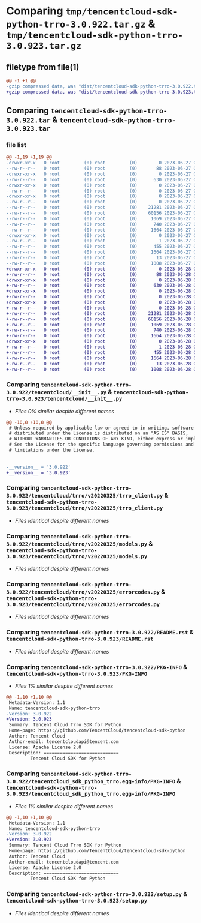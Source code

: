 # Comparing `tmp/tencentcloud-sdk-python-trro-3.0.922.tar.gz` & `tmp/tencentcloud-sdk-python-trro-3.0.923.tar.gz`

## filetype from file(1)

```diff
@@ -1 +1 @@
-gzip compressed data, was "dist/tencentcloud-sdk-python-trro-3.0.922.tar", last modified: Tue Jun 27 00:36:28 2023, max compression
+gzip compressed data, was "dist/tencentcloud-sdk-python-trro-3.0.923.tar", last modified: Wed Jun 28 00:38:46 2023, max compression
```

## Comparing `tencentcloud-sdk-python-trro-3.0.922.tar` & `tencentcloud-sdk-python-trro-3.0.923.tar`

### file list

```diff
@@ -1,19 +1,19 @@
-drwxr-xr-x   0 root         (0) root         (0)        0 2023-06-27 00:36:28.000000 tencentcloud-sdk-python-trro-3.0.922/
--rw-r--r--   0 root         (0) root         (0)       88 2023-06-27 00:36:28.000000 tencentcloud-sdk-python-trro-3.0.922/setup.cfg
-drwxr-xr-x   0 root         (0) root         (0)        0 2023-06-27 00:36:28.000000 tencentcloud-sdk-python-trro-3.0.922/tencentcloud/
--rw-r--r--   0 root         (0) root         (0)      630 2023-06-27 00:36:28.000000 tencentcloud-sdk-python-trro-3.0.922/tencentcloud/__init__.py
-drwxr-xr-x   0 root         (0) root         (0)        0 2023-06-27 00:36:28.000000 tencentcloud-sdk-python-trro-3.0.922/tencentcloud/trro/
--rw-r--r--   0 root         (0) root         (0)        0 2023-06-27 00:36:28.000000 tencentcloud-sdk-python-trro-3.0.922/tencentcloud/trro/__init__.py
-drwxr-xr-x   0 root         (0) root         (0)        0 2023-06-27 00:36:28.000000 tencentcloud-sdk-python-trro-3.0.922/tencentcloud/trro/v20220325/
--rw-r--r--   0 root         (0) root         (0)        0 2023-06-27 00:36:28.000000 tencentcloud-sdk-python-trro-3.0.922/tencentcloud/trro/v20220325/__init__.py
--rw-r--r--   0 root         (0) root         (0)    21281 2023-06-27 00:36:28.000000 tencentcloud-sdk-python-trro-3.0.922/tencentcloud/trro/v20220325/trro_client.py
--rw-r--r--   0 root         (0) root         (0)    60156 2023-06-27 00:36:28.000000 tencentcloud-sdk-python-trro-3.0.922/tencentcloud/trro/v20220325/models.py
--rw-r--r--   0 root         (0) root         (0)     1069 2023-06-27 00:36:28.000000 tencentcloud-sdk-python-trro-3.0.922/tencentcloud/trro/v20220325/errorcodes.py
--rw-r--r--   0 root         (0) root         (0)      740 2023-06-27 00:36:28.000000 tencentcloud-sdk-python-trro-3.0.922/README.rst
--rw-r--r--   0 root         (0) root         (0)     1664 2023-06-27 00:36:28.000000 tencentcloud-sdk-python-trro-3.0.922/PKG-INFO
-drwxr-xr-x   0 root         (0) root         (0)        0 2023-06-27 00:36:28.000000 tencentcloud-sdk-python-trro-3.0.922/tencentcloud_sdk_python_trro.egg-info/
--rw-r--r--   0 root         (0) root         (0)        1 2023-06-27 00:36:28.000000 tencentcloud-sdk-python-trro-3.0.922/tencentcloud_sdk_python_trro.egg-info/dependency_links.txt
--rw-r--r--   0 root         (0) root         (0)      455 2023-06-27 00:36:28.000000 tencentcloud-sdk-python-trro-3.0.922/tencentcloud_sdk_python_trro.egg-info/SOURCES.txt
--rw-r--r--   0 root         (0) root         (0)     1664 2023-06-27 00:36:28.000000 tencentcloud-sdk-python-trro-3.0.922/tencentcloud_sdk_python_trro.egg-info/PKG-INFO
--rw-r--r--   0 root         (0) root         (0)       13 2023-06-27 00:36:28.000000 tencentcloud-sdk-python-trro-3.0.922/tencentcloud_sdk_python_trro.egg-info/top_level.txt
--rw-r--r--   0 root         (0) root         (0)     1008 2023-06-27 00:36:28.000000 tencentcloud-sdk-python-trro-3.0.922/setup.py
+drwxr-xr-x   0 root         (0) root         (0)        0 2023-06-28 00:38:46.000000 tencentcloud-sdk-python-trro-3.0.923/
+-rw-r--r--   0 root         (0) root         (0)       88 2023-06-28 00:38:46.000000 tencentcloud-sdk-python-trro-3.0.923/setup.cfg
+drwxr-xr-x   0 root         (0) root         (0)        0 2023-06-28 00:38:46.000000 tencentcloud-sdk-python-trro-3.0.923/tencentcloud/
+-rw-r--r--   0 root         (0) root         (0)      630 2023-06-28 00:38:46.000000 tencentcloud-sdk-python-trro-3.0.923/tencentcloud/__init__.py
+drwxr-xr-x   0 root         (0) root         (0)        0 2023-06-28 00:38:46.000000 tencentcloud-sdk-python-trro-3.0.923/tencentcloud/trro/
+-rw-r--r--   0 root         (0) root         (0)        0 2023-06-28 00:38:46.000000 tencentcloud-sdk-python-trro-3.0.923/tencentcloud/trro/__init__.py
+drwxr-xr-x   0 root         (0) root         (0)        0 2023-06-28 00:38:46.000000 tencentcloud-sdk-python-trro-3.0.923/tencentcloud/trro/v20220325/
+-rw-r--r--   0 root         (0) root         (0)        0 2023-06-28 00:38:46.000000 tencentcloud-sdk-python-trro-3.0.923/tencentcloud/trro/v20220325/__init__.py
+-rw-r--r--   0 root         (0) root         (0)    21281 2023-06-28 00:38:46.000000 tencentcloud-sdk-python-trro-3.0.923/tencentcloud/trro/v20220325/trro_client.py
+-rw-r--r--   0 root         (0) root         (0)    60156 2023-06-28 00:38:46.000000 tencentcloud-sdk-python-trro-3.0.923/tencentcloud/trro/v20220325/models.py
+-rw-r--r--   0 root         (0) root         (0)     1069 2023-06-28 00:38:46.000000 tencentcloud-sdk-python-trro-3.0.923/tencentcloud/trro/v20220325/errorcodes.py
+-rw-r--r--   0 root         (0) root         (0)      740 2023-06-28 00:38:46.000000 tencentcloud-sdk-python-trro-3.0.923/README.rst
+-rw-r--r--   0 root         (0) root         (0)     1664 2023-06-28 00:38:46.000000 tencentcloud-sdk-python-trro-3.0.923/PKG-INFO
+drwxr-xr-x   0 root         (0) root         (0)        0 2023-06-28 00:38:46.000000 tencentcloud-sdk-python-trro-3.0.923/tencentcloud_sdk_python_trro.egg-info/
+-rw-r--r--   0 root         (0) root         (0)        1 2023-06-28 00:38:46.000000 tencentcloud-sdk-python-trro-3.0.923/tencentcloud_sdk_python_trro.egg-info/dependency_links.txt
+-rw-r--r--   0 root         (0) root         (0)      455 2023-06-28 00:38:46.000000 tencentcloud-sdk-python-trro-3.0.923/tencentcloud_sdk_python_trro.egg-info/SOURCES.txt
+-rw-r--r--   0 root         (0) root         (0)     1664 2023-06-28 00:38:46.000000 tencentcloud-sdk-python-trro-3.0.923/tencentcloud_sdk_python_trro.egg-info/PKG-INFO
+-rw-r--r--   0 root         (0) root         (0)       13 2023-06-28 00:38:46.000000 tencentcloud-sdk-python-trro-3.0.923/tencentcloud_sdk_python_trro.egg-info/top_level.txt
+-rw-r--r--   0 root         (0) root         (0)     1008 2023-06-28 00:38:46.000000 tencentcloud-sdk-python-trro-3.0.923/setup.py
```

### Comparing `tencentcloud-sdk-python-trro-3.0.922/tencentcloud/__init__.py` & `tencentcloud-sdk-python-trro-3.0.923/tencentcloud/__init__.py`

 * *Files 0% similar despite different names*

```diff
@@ -10,8 +10,8 @@
 # Unless required by applicable law or agreed to in writing, software
 # distributed under the License is distributed on an "AS IS" BASIS,
 # WITHOUT WARRANTIES OR CONDITIONS OF ANY KIND, either express or implied.
 # See the License for the specific language governing permissions and
 # limitations under the License.
 
 
-__version__ = '3.0.922'
+__version__ = '3.0.923'
```

### Comparing `tencentcloud-sdk-python-trro-3.0.922/tencentcloud/trro/v20220325/trro_client.py` & `tencentcloud-sdk-python-trro-3.0.923/tencentcloud/trro/v20220325/trro_client.py`

 * *Files identical despite different names*

### Comparing `tencentcloud-sdk-python-trro-3.0.922/tencentcloud/trro/v20220325/models.py` & `tencentcloud-sdk-python-trro-3.0.923/tencentcloud/trro/v20220325/models.py`

 * *Files identical despite different names*

### Comparing `tencentcloud-sdk-python-trro-3.0.922/tencentcloud/trro/v20220325/errorcodes.py` & `tencentcloud-sdk-python-trro-3.0.923/tencentcloud/trro/v20220325/errorcodes.py`

 * *Files identical despite different names*

### Comparing `tencentcloud-sdk-python-trro-3.0.922/README.rst` & `tencentcloud-sdk-python-trro-3.0.923/README.rst`

 * *Files identical despite different names*

### Comparing `tencentcloud-sdk-python-trro-3.0.922/PKG-INFO` & `tencentcloud-sdk-python-trro-3.0.923/PKG-INFO`

 * *Files 1% similar despite different names*

```diff
@@ -1,10 +1,10 @@
 Metadata-Version: 1.1
 Name: tencentcloud-sdk-python-trro
-Version: 3.0.922
+Version: 3.0.923
 Summary: Tencent Cloud Trro SDK for Python
 Home-page: https://github.com/TencentCloud/tencentcloud-sdk-python
 Author: Tencent Cloud
 Author-email: tencentcloudapi@tencent.com
 License: Apache License 2.0
 Description: ============================
         Tencent Cloud SDK for Python
```

### Comparing `tencentcloud-sdk-python-trro-3.0.922/tencentcloud_sdk_python_trro.egg-info/PKG-INFO` & `tencentcloud-sdk-python-trro-3.0.923/tencentcloud_sdk_python_trro.egg-info/PKG-INFO`

 * *Files 1% similar despite different names*

```diff
@@ -1,10 +1,10 @@
 Metadata-Version: 1.1
 Name: tencentcloud-sdk-python-trro
-Version: 3.0.922
+Version: 3.0.923
 Summary: Tencent Cloud Trro SDK for Python
 Home-page: https://github.com/TencentCloud/tencentcloud-sdk-python
 Author: Tencent Cloud
 Author-email: tencentcloudapi@tencent.com
 License: Apache License 2.0
 Description: ============================
         Tencent Cloud SDK for Python
```

### Comparing `tencentcloud-sdk-python-trro-3.0.922/setup.py` & `tencentcloud-sdk-python-trro-3.0.923/setup.py`

 * *Files identical despite different names*

